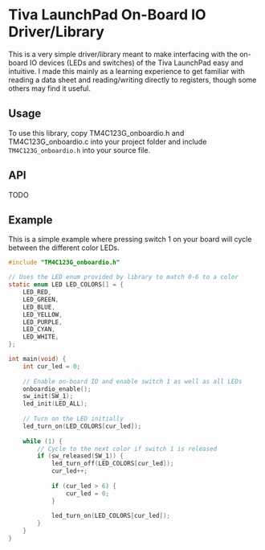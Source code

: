 # Tiva LaunchPad On-Board IO Driver/Library
This is a very simple driver/library meant to make interfacing with the on-board
IO devices (LEDs and switches) of the Tiva LaunchPad easy and intuitive. I made
this mainly as a learning experience to get familiar with reading a data sheet
and reading/writing directly to registers, though some others may find it
useful.

## Usage
To use this library, copy TM4C123G_onboardio.h and TM4C123G_onboardio.c into
your project folder and include `TM4C123G_onboardio.h` into your source file.

## API
TODO

## Example
This is a simple example where pressing switch 1 on your board will cycle
between the different color LEDs.

```c
#include "TM4C123G_onboardio.h"

// Uses the LED enum provided by library to match 0-6 to a color
static enum LED LED_COLORS[] = {
	LED_RED,
	LED_GREEN,
	LED_BLUE,
	LED_YELLOW,
	LED_PURPLE,
	LED_CYAN,
	LED_WHITE,
};

int main(void) {
	int cur_led = 0;
	
	// Enable on-board IO and enable switch 1 as well as all LEDs
	onboardio_enable();
	sw_init(SW_1);
	led_init(LED_ALL);
	
	// Turn on the LED initially
	led_turn_on(LED_COLORS[cur_led]);
	
	while (1) {
		// Cycle to the next color if switch 1 is released
		if (sw_released(SW_1)) {
			led_turn_off(LED_COLORS[cur_led]);
			cur_led++;
			
			if (cur_led > 6) {
				cur_led = 0;
			}
				
			led_turn_on(LED_COLORS[cur_led]);
		}
	}
}
```
